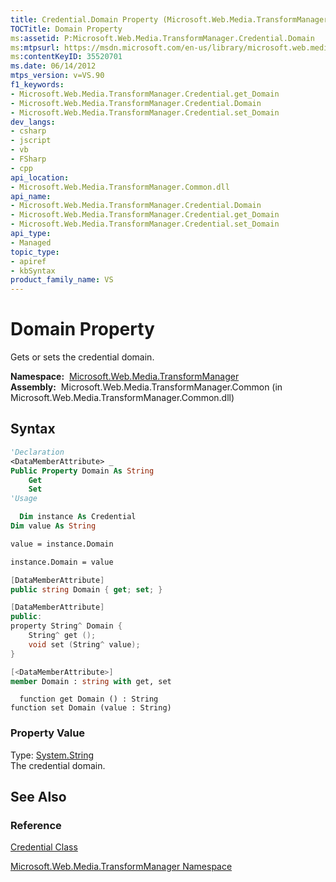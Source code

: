 ```yaml
---
title: Credential.Domain Property (Microsoft.Web.Media.TransformManager)
TOCTitle: Domain Property
ms:assetid: P:Microsoft.Web.Media.TransformManager.Credential.Domain
ms:mtpsurl: https://msdn.microsoft.com/en-us/library/microsoft.web.media.transformmanager.credential.domain(v=VS.90)
ms:contentKeyID: 35520701
ms.date: 06/14/2012
mtps_version: v=VS.90
f1_keywords:
- Microsoft.Web.Media.TransformManager.Credential.get_Domain
- Microsoft.Web.Media.TransformManager.Credential.Domain
- Microsoft.Web.Media.TransformManager.Credential.set_Domain
dev_langs:
- csharp
- jscript
- vb
- FSharp
- cpp
api_location:
- Microsoft.Web.Media.TransformManager.Common.dll
api_name:
- Microsoft.Web.Media.TransformManager.Credential.Domain
- Microsoft.Web.Media.TransformManager.Credential.get_Domain
- Microsoft.Web.Media.TransformManager.Credential.set_Domain
api_type:
- Managed
topic_type:
- apiref
- kbSyntax
product_family_name: VS
---
```


# Domain Property

Gets or sets the credential domain.

**Namespace:**  [Microsoft.Web.Media.TransformManager](microsoft-web-media-transformmanager-namespace.md)  
**Assembly:**  Microsoft.Web.Media.TransformManager.Common (in Microsoft.Web.Media.TransformManager.Common.dll)

## Syntax

```vb
'Declaration
<DataMemberAttribute> _
Public Property Domain As String
    Get
    Set
'Usage

  Dim instance As Credential
Dim value As String

value = instance.Domain

instance.Domain = value
```

```csharp
[DataMemberAttribute]
public string Domain { get; set; }
```

```cpp
[DataMemberAttribute]
public:
property String^ Domain {
    String^ get ();
    void set (String^ value);
}
```

``` fsharp
[<DataMemberAttribute>]
member Domain : string with get, set
```

```jscript
  function get Domain () : String
function set Domain (value : String)
```

### Property Value

Type: [System.String](https://msdn.microsoft.com/library/s1wwdcbf)  
The credential domain.  

## See Also

### Reference

[Credential Class](credential-class-microsoft-web-media-transformmanager.md)

[Microsoft.Web.Media.TransformManager Namespace](microsoft-web-media-transformmanager-namespace.md)

